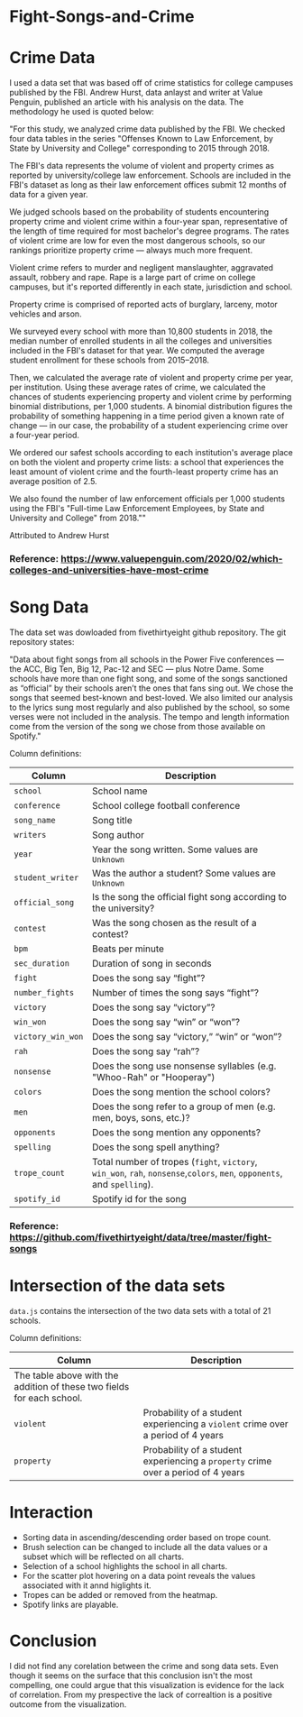 # Fight-Songs-and-Crime

#

# Crime Data

I used a data set that was based off of crime statistics for college campuses published by the FBI. Andrew Hurst, data anlayst and writer at Value Penguin, published an article with his analysis on the data. The methodology he used is quoted below:

"For this study, we analyzed crime data published by the FBI. We checked four data tables in the series "Offenses Known to Law Enforcement, by State by University and College" corresponding to 2015 through 2018.

The FBI's data represents the volume of violent and property crimes as reported by university/college law enforcement. Schools are included in the FBI's dataset as long as their law enforcement offices submit 12 months of data for a given year.

We judged schools based on the probability of students encountering property crime and violent crime within a four-year span, representative of the length of time required for most bachelor's degree programs. The rates of violent crime are low for even the most dangerous schools, so our rankings prioritize property crime — always much more frequent.

Violent crime refers to murder and negligent manslaughter, aggravated assault, robbery and rape. Rape is a large part of crime on college campuses, but it's reported differently in each state, jurisdiction and school.

Property crime is comprised of reported acts of burglary, larceny, motor vehicles and arson.

We surveyed every school with more than 10,800 students in 2018, the median number of enrolled students in all the colleges and universities included in the FBI's dataset for that year. We computed the average student enrollment for these schools from 2015–2018.

Then, we calculated the average rate of violent and property crime per year, per institution. Using these average rates of crime, we calculated the chances of students experiencing property and violent crime by performing binomial distributions, per 1,000 students. A binomial distribution figures the probability of something happening in a time period given a known rate of change — in our case, the probability of a student experiencing crime over a four-year period.

We ordered our safest schools according to each institution's average place on both the violent and property crime lists: a school that experiences the least amount of violent crime and the fourth-least property crime has an average position of 2.5.

We also found the number of law enforcement officials per 1,000 students using the FBI's "Full-time Law Enforcement Employees, by State and University and College" from 2018.""

Attributed to Andrew Hurst

### Reference: https://www.valuepenguin.com/2020/02/which-colleges-and-universities-have-most-crime

##

#

#

# Song Data

The data set was dowloaded from fivethirtyeight github repository. The git repository states:

"Data about fight songs from all schools in the Power Five conferences — the ACC, Big Ten, Big 12, Pac-12 and SEC — plus Notre Dame. Some schools have more than one fight song, and some of the songs sanctioned as “official” by their schools aren’t the ones that fans sing out. We chose the songs that seemed best-known and best-loved. We also limited our analysis to the lyrics sung most regularly and also published by the school, so some verses were not included in the analysis. The tempo and length information come from the version of the song we chose from those available on Spotify."

Column definitions:

| Column            | Description                                                                                                             |
| ----------------- | ----------------------------------------------------------------------------------------------------------------------- |
| `school`          | School name                                                                                                             |
| `conference`      | School college football conference                                                                                      |
| `song_name`       | Song title                                                                                                              |
| `writers`         | Song author                                                                                                             |
| `year`            | Year the song written. Some values are `Unknown`                                                                        |
| `student_writer`  | Was the author a student? Some values are `Unknown`                                                                     |
| `official_song`   | Is the song the official fight song according to the university?                                                        |
| `contest`         | Was the song chosen as the result of a contest?                                                                         |
| `bpm`             | Beats per minute                                                                                                        |
| `sec_duration`    | Duration of song in seconds                                                                                             |
| `fight`           | Does the song say “fight”?                                                                                              |
| `number_fights`   | Number of times the song says “fight”?                                                                                  |
| `victory`         | Does the song say “victory”?                                                                                            |
| `win_won`         | Does the song say “win” or “won”?                                                                                       |
| `victory_win_won` | Does the song say “victory,” “win” or “won”?                                                                            |
| `rah`             | Does the song say “rah”?                                                                                                |
| `nonsense`        | Does the song use nonsense syllables (e.g. "Whoo-Rah" or "Hooperay")                                                    |
| `colors`          | Does the song mention the school colors?                                                                                |
| `men`             | Does the song refer to a group of men (e.g. men, boys, sons, etc.)?                                                     |
| `opponents`       | Does the song mention any opponents?                                                                                    |
| `spelling`        | Does the song spell anything?                                                                                           |
| `trope_count`     | Total number of tropes (`fight`, `victory`, `win_won`, `rah`, `nonsense`,`colors`, `men`, `opponents`, and `spelling`). |
| `spotify_id`      | Spotify id for the song                                                                                                 |

### Reference: https://github.com/fivethirtyeight/data/tree/master/fight-songs

#

#

# Intersection of the data sets

`data.js` contains the intersection of the two data sets with a total of 21 schools.

Column definitions:

| Column                                                                 | Description                                                                       |
| ---------------------------------------------------------------------- | --------------------------------------------------------------------------------- |
| The table above with the addition of these two fields for each school. |
| `violent`                                                              | Probability of a student experiencing a `violent` crime over a period of 4 years  |
| `property`                                                             | Probability of a student experiencing a `property` crime over a period of 4 years |

#

#

# Interaction

- Sorting data in ascending/descending order based on trope count.
- Brush selection can be changed to include all the data values or a subset which will be reflected on all charts.
- Selection of a school highlights the school in all charts.
- For the scatter plot hovering on a data point reveals the values associated with it annd higlights it.
- Tropes can be added or removed from the heatmap.
- Spotify links are playable.

#

# Conclusion

I did not find any corelation between the crime and song data sets. Even though it seems on the surface that this conclusion isn't the most compelling, one could argue that this visualization is evidence for the lack of correlation. From my prespective the lack of correaltion is a positive outcome from the visualization.
